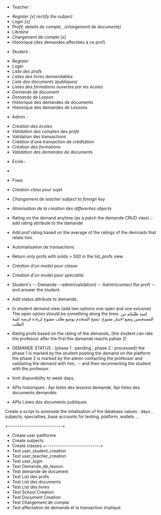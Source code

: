 + Teacher :
- *Register [x] rectify the subject*
- *Login [x]*
- *Profil, details de compte,*  ,*(chargement de documents)*
- *Librairie*  
- Chargement de compte [x]
- Historique (des demandes affectées à ce prof)

+ Student : 
- *Register*
- *Login*
- *Liste des profs*
- *Listes des livres demandables*
- *Liste des documents (publiques)*
- *Listes des formations ouvertes par les écoles*
- *Demande de document*
- *Demande de Lesson*
- Historique des demandes de documents
- Historique des demandes de Lessons

+ Admin :
- *Creation des écoles*
- *Validation des comptes des profs*
- Validation des transactions 
- Création d'une transaction de créditation
- *Création des formations*
- *Validation des demandes de documents*

+ Ecole : 
- 

+ Fixes
+ *Création class pour sujet*
+ *Changement de teacher subject to foreign key*
+ *Atomisation de la création des differentes objects*
+ Rating on the demand anytime (as a patch the demande CRUD view) :: add rating attribute to the damande
+ Add prof rating based on the average of the ratings of the demnads that relate him.
+ Automatisation de transactions
+ Return only profs with solds > 500 in the list_profs view
+ *Création d'un model pour classe*
+ *Création d'un model pour spécialité*




+ Student's -- Demande --admin(validation) -- Admin(contact the prof) -- and answer the student.
+ Add status attribute to demande,
+ In student demand view (add two options one open and one exlusive)
    The open option should be something along the lines:
    لتبية طلبكم من المستحسن وضع اختيار مفتوح.
    ننصح المتخدم بوضع طلب مفتوح لزيادة فرصة تلبية الطلب

+ Rating profs based on the rating of the demands, (the student can rate the professor after the first the damande reachs pahse 2)

+ DEMANDE STATUS : {phase 1 : pending , phase 2 : processed}
    the phase 1 is marked by the student posting the demand on the platform
    the phase 2 is marked by the admin contacting the professor and validating the demand with him,
    -- and then reconnecting the student with the professor.

+ limit disponibility to week days,
+ APIs historiques : Api listes des lessons demandé, Api listes des documents demandés
+ APIs Listes des documents publiques




Create a script to automate the intialisation of the database values :
days , subjects, specialties, base accounts for testing, platform, wallets ...


+----------------------------+ 
+ Create user paltforme
+ Create subjects
+ Create classes
+----------------------------+
+ Test user_student_creation
+ Test user_teacher_creation
+ Test user_login
+ Test Demande_de_lesson
+ Test demande de document
+ Test List des profs
+ Test List des documents
+ Test List des livres
+ Test School Creation
+ Test Document Creation
+ Test Chargement de compte
+ Test affectation de demande et la transaction impliqué


